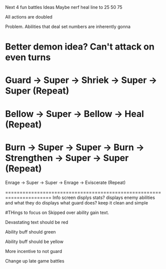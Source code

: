 Next 4 fun battles
Ideas
Maybe nerf heal line to 25 50 75

All actions are doubled

Problem. Abilities that deal set numbers are inherently gonna 

Better demon idea?
Can't attack on even turns
===============
Guard -> Super -> Shriek -> Super -> Super (Repeat)
===============
Bellow -> Super -> Bellow -> Heal (Repeat)
==============
Burn -> Super -> Super -> Burn -> Strengthen -> Super -> Super (Repeat)
==============
Enrage -> Super -> Super -> Enrage -> Eviscerate (Repeat)

======================================================================
Info screen
    displys stats?
    displays enemy abilities and what they do
    displays what guard does?
    keep it clean and simple

#THings to focus on
Skipped over ability gain text.

Devastating text should be red

Ability buff should green

Ability buff should be yellow

More incentive to not guard

Change up late game battles
